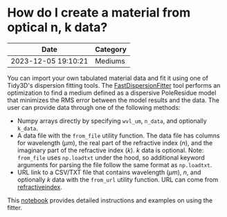 # How do I create a material from optical n, k data?

| Date       | Category    |
|------------|-------------|
| 2023-12-05 19:10:21 | Mediums |


You can import your own tabulated material data and fit it using one of Tidy3D's dispersion fitting tools. The [Fast](__notset__)[DispersionFitter](https://docs.flexcompute.com/projects/tidy3d/en/latest/api/_autosummary/tidy3d.plugins.dispersion.FastDispersionFitter.html) tool performs an optimization to find a medium defined as a dispersive PoleResidue model that minimizes the RMS error between the model results and the data. The user can provide data through one of the following methods:

* Numpy arrays directly by specifying `wvl_um`, `n_data`, and optionally `k_data`.
* A data file with the `from_file` utility function. The data file has columns for wavelength ($μm$), the real part of the refractive index ($n$), and the imaginary part of the refractive index ($k$). $k$ data is optional. Note: `from_file` uses `np.loadtxt` under the hood, so additional keyword arguments for parsing the file follow the same format as `np.loadtxt`.
* URL link to a CSV/TXT file that contains wavelength ($μm$), $n$, and optionally $k$ data with the `from_url` utility function. URL can come from [refractiveindex](https://refractiveindex.info/).

This [notebook](https://docs.flexcompute.com/projects/tidy3d/en/stable/notebooks/Fitting.html) provides detailed instructions and examples on using the fitter.
